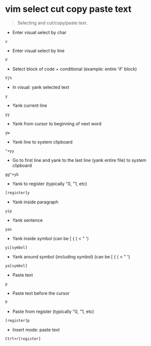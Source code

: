 # vim select cut copy paste text

> Selecting and cut/copy/paste text.

- Enter visual select by char

`v`

- Enter visual select by line

`V`

- Select block of code + conditional (example: entire 'if' block)

`Vj%`

- In visual: yank selected text

`y`

- Yank current line

`yy`

- Yank from cursor to beginning of next word

`yw`

- Yank line to system clipboard

`"+yy`

- Go to first line and yank to the last line (yank entire file) to system clipboard

`gg"+yG`

- Yank to register (typically "0, "1, etc)

`[register]y`

- Yank inside paragraph

`yip`

- Yank sentence

`yas`

- Yank inside symbol (can be [ { ( < " ')

`yi[symbol]`

- Yank around symbol (including symbol) (can be [ { ( < " ')

`ya[symbol]`

- Paste text

`p`

- Paste text before the cursor

`P`

- Paste from register (typically "0, "1, etc)

`[register]p`

- Insert mode: paste text

`Ctrl+r[register]`
